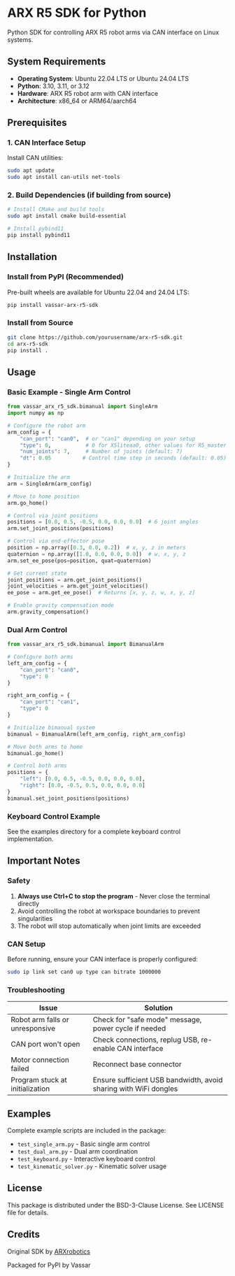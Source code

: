 # ARX R5 SDK for Python

Python SDK for controlling ARX R5 robot arms via CAN interface on Linux systems.

## System Requirements

- **Operating System**: Ubuntu 22.04 LTS or Ubuntu 24.04 LTS
- **Python**: 3.10, 3.11, or 3.12
- **Hardware**: ARX R5 robot arm with CAN interface
- **Architecture**: x86_64 or ARM64/aarch64

## Prerequisites

### 1. CAN Interface Setup

Install CAN utilities:
```bash
sudo apt update
sudo apt install can-utils net-tools
```

### 2. Build Dependencies (if building from source)

```bash
# Install CMake and build tools
sudo apt install cmake build-essential

# Install pybind11
pip install pybind11
```

## Installation

### Install from PyPI (Recommended)

Pre-built wheels are available for Ubuntu 22.04 and 24.04 LTS:

```bash
pip install vassar-arx-r5-sdk
```

### Install from Source

```bash
git clone https://github.com/yourusername/arx-r5-sdk.git
cd arx-r5-sdk
pip install .
```

## Usage

### Basic Example - Single Arm Control

```python
from vassar_arx_r5_sdk.bimanual import SingleArm
import numpy as np

# Configure the robot arm
arm_config = {
    "can_port": "can0",  # or "can1" depending on your setup
    "type": 0,           # 0 for X5liteaa0, other values for R5_master
    "num_joints": 7,     # Number of joints (default: 7)
    "dt": 0.05          # Control time step in seconds (default: 0.05)
}

# Initialize the arm
arm = SingleArm(arm_config)

# Move to home position
arm.go_home()

# Control via joint positions
positions = [0.0, 0.5, -0.5, 0.0, 0.0, 0.0]  # 6 joint angles
arm.set_joint_positions(positions)

# Control via end-effector pose
position = np.array([0.3, 0.0, 0.2])  # x, y, z in meters
quaternion = np.array([1.0, 0.0, 0.0, 0.0])  # w, x, y, z
arm.set_ee_pose(pos=position, quat=quaternion)

# Get current state
joint_positions = arm.get_joint_positions()
joint_velocities = arm.get_joint_velocities()
ee_pose = arm.get_ee_pose()  # Returns [x, y, z, w, x, y, z]

# Enable gravity compensation mode
arm.gravity_compensation()
```

### Dual Arm Control

```python
from vassar_arx_r5_sdk.bimanual import BimanualArm

# Configure both arms
left_arm_config = {
    "can_port": "can0",
    "type": 0
}

right_arm_config = {
    "can_port": "can1",
    "type": 0
}

# Initialize bimanual system
bimanual = BimanualArm(left_arm_config, right_arm_config)

# Move both arms to home
bimanual.go_home()

# Control both arms
positions = {
    "left": [0.0, 0.5, -0.5, 0.0, 0.0, 0.0],
    "right": [0.0, -0.5, 0.5, 0.0, 0.0, 0.0]
}
bimanual.set_joint_positions(positions)
```

### Keyboard Control Example

See the examples directory for a complete keyboard control implementation.

## Important Notes

### Safety

1. **Always use Ctrl+C to stop the program** - Never close the terminal directly
2. Avoid controlling the robot at workspace boundaries to prevent singularities
3. The robot will stop automatically when joint limits are exceeded

### CAN Setup

Before running, ensure your CAN interface is properly configured:
```bash
sudo ip link set can0 up type can bitrate 1000000
```

### Troubleshooting

| Issue | Solution |
|-------|----------|
| Robot arm falls or unresponsive | Check for "safe mode" message, power cycle if needed |
| CAN port won't open | Check connections, replug USB, re-enable CAN interface |
| Motor connection failed | Reconnect base connector |
| Program stuck at initialization | Ensure sufficient USB bandwidth, avoid sharing with WiFi dongles |

## Examples

Complete example scripts are included in the package:
- `test_single_arm.py` - Basic single arm control
- `test_dual_arm.py` - Dual arm coordination
- `test_keyboard.py` - Interactive keyboard control
- `test_kinematic_solver.py` - Kinematic solver usage

## License

This package is distributed under the BSD-3-Clause License. See LICENSE file for details.

## Credits

Original SDK by [ARXrobotics](https://github.com/ARXroboticsX/R5)

Packaged for PyPI by Vassar
